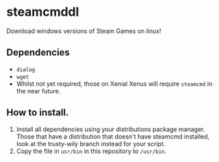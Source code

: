 # steamcmddl
Download windows versions of Steam Games on linux!

## Dependencies
* `dialog`
* `wget`
* Whilst not yet required, those on Xenial Xenus will require `steamcmd` in the near future.

## How to install.
1. Install all dependencies using your distributions package manager. Those that have a distribution that doesn't have steamcmd installed, look at the trusty-wily branch instead for your script.
2. Copy the file in `usr/bin` in this repository to `/usr/bin`.
